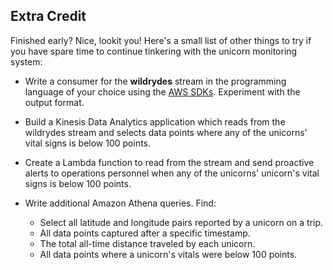 ## Extra Credit

Finished early? Nice, lookit you! Here's a small list of other things to try if
you have spare time to continue tinkering with the unicorn monitoring system:

- Write a consumer for the **wildrydes** stream in the programming language of
  your choice using the [AWS SDKs][sdks]. Experiment with the output format.

- Build a Kinesis Data Analytics application which reads from the wildrydes
  stream and selects data points where any of the unicorns' vital signs is below
  100 points.

- Create a Lambda function to read from the stream and send proactive alerts to
  operations personnel when any of the unicorns' unicorn's vital signs is below
  100 points.

- Write additional Amazon Athena queries. Find:
    - Select all latitude and longitude pairs reported by a unicorn on a trip.
    - All data points captured after a specific timestamp.
    - The total all-time distance traveled by each unicorn.
    - All data points where a unicorn's vitals were below 100 points.

[sdks]: https://aws.amazon.com/tools/
